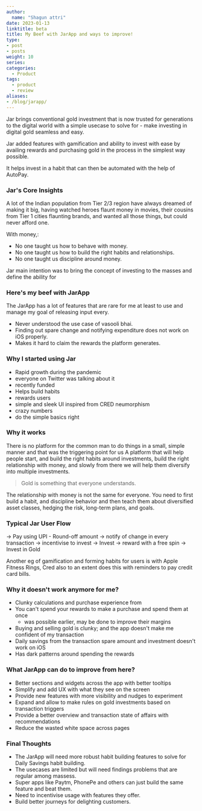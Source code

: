```yaml
---
author:
  name: "Shagun attri"
date: 2023-01-13
linktitle: beta
title: My Beef with JarApp and ways to improve!
type:
- post
- posts
weight: 10
series:
categories:
  - Product
tags:
  - product
  - review
aliases:
- /blog/jarapp/
---
```


Jar brings conventional gold investment that is now trusted for generations to the digital world with a simple usecase to solve for - make investing in digital gold seamless and easy.

Jar added features with gamification and ability to invest with ease by availing rewards and purchasing gold in the process in the simplest way possible.

It helps invest in a habit that can then be automated with the help of AutoPay.

### Jar's Core Insights

A lot of the Indian population from Tier 2/3 region have always dreamed of making it big, having watched heroes flaunt money in movies, their cousins from Tier 1 cities flaunting brands, and wanted all those things, but could never afford one.

With money,:
- No one taught us how to behave with money.
- No one taught us how to build the right habits and relationships.
- No one taught us discipline around money. 

Jar main intention was to bring the concept of investing to the masses and define the ability for
### Here's my beef with JarApp

The JarApp has a lot of features that are rare for me at least to use and manage my goal of releasing input every.
- Never understood the use case of vasooli bhai.
- Finding out spare change and notifying expenditure does not work on iOS properly.
- Makes it hard to claim the rewards the platform generates.

### Why I started using Jar

- Rapid growth during the pandemic
- everyone on Twitter was talking about it
- recently funded
- Helps build habits
- rewards users
- simple and sleek UI inspired from CRED neumorphism
- crazy numbers
- do the simple basics right

### Why it works

There is no platform for the common man to do things in a small, simple manner and that was the triggering point for us
A platform that will help people start, and build the right habits around investments, build the right relationship with money, and slowly from there we will help them diversify into multiple investments.

> Gold is something that everyone understands. 

The relationship with money is not the same for everyone. You need to first build a habit, and discipline behavior and then teach them about diversified asset classes, hedging the risk, long-term plans, and goals.

### Typical Jar User Flow

 -> Pay using UPI - Round-off amount -> notify of change in every transaction -> incentivise to invest -> Invest -> reward with a free spin -> Invest in Gold

Another eg of gamification and forming habits for users is with Apple Fitness Rings, Cred also to an extent does this with reminders to pay credit card bills.

### Why it doesn't work anymore for me?

- Clunky calculations and purchase experience from 
- You can't spend your rewards to make a purchase and spend them at once
	- was possible earlier, may be done to improve their margins
- Buying and selling gold is clunky; and the app doesn't make me confident of my transaction
- Daily savings from the transaction spare amount and investment doesn't work on iOS
- Has dark patterns around spending the rewards

### What JarApp can do to improve from here?

- Better sections and widgets across the app with better tooltips 
- Simplify and add UX with what they see on the screen
- Provide new features with more visibility and nudges to experiment
- Expand and allow to make rules on gold investments based on transaction triggers
- Provide a better overview and transaction state of affairs with recommendations
- Reduce the wasted white space across pages

### Final Thoughts

- The JarApp will need more robust habit building features to solve for Daily Savings habit building.
- The usecases are limited but will need findings problems that are regular among massess.
- Super apps like Paytm, PhonePe and others can just build the same feature and beat them.
- Need to incentivise usage with features they offer.
- Build better journeys for delighting customers.